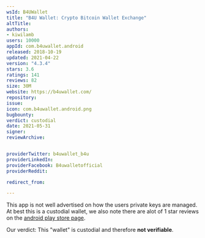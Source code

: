 ```yaml
---
wsId: B4UWallet
title: "B4U Wallet: Crypto Bitcoin Wallet Exchange"
altTitle: 
authors:
- kiwilamb
users: 10000
appId: com.b4uwallet.android
released: 2018-10-19
updated: 2021-04-22
version: "4.3.4"
stars: 3.6
ratings: 141
reviews: 82
size: 30M
website: https://b4uwallet.com/
repository: 
issue: 
icon: com.b4uwallet.android.png
bugbounty: 
verdict: custodial
date: 2021-05-31
signer: 
reviewArchive:


providerTwitter: b4uwallet_b4u
providerLinkedIn: 
providerFacebook: B4uwalletofficial
providerReddit: 

redirect_from:

---
```



This app is not well advertised on how the users private keys are managed.
At best this is a custodial wallet, we also note there are alot of 1 star reviews on the [android play store page](https://play.google.com/store/apps/details?id=com.b4uwallet.android&showAllReviews=true).

Our verdict: This "wallet" is custodial and therefore **not verifiable**.
